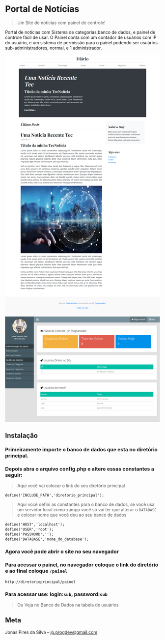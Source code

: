 # Portal de Notícias
> Um Site de notícias com painel de controle!

Portal de notícias com Sistema de categorias,banco de dados, e painel de controle fácil de usar.
O Painel conta com um contador de usuários com IP do usuário, e um sistema de permissão para o painel 
podendo ser usuários sub-administradores, normal, e 1 administrador.

![](portal.png)
![](painel.png)


## Instalação

### Primeiramente importe o banco de dados que esta no diretório principal.

### Depois abra o arquivo config.php e altere essas constantes a seguir:

>Aqui você vai colocar o link do seu diretório principal

	define('INCLUDE_PATH','diretório_principal'); 
  
>Aqui você defini as constantes para o banco de dados, se você usa um 
servidor local como xampp você só vai ter que alterar o `DATABASE` e 
colocar nome que você deu ao seu banco de dados
 
    define('HOST','localhost');
    define('USER','root');
    define('PASSWORD','');
    define('DATABASE','nome_do_database');

### Agora você pode abrir o site no seu navegador

### Para acessar o painel, no navegador coloque o link do diretório e ao final coloque `/painel` 
    http://diretorioprincipal/painel
### Para acessar use: login:`sub`, password:`sub`

>Ou Veja no Banco de Dados na tabela de usuários


## Meta

Jonas Pires da Silva – jp.progdev@gmail.com
